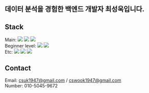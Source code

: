 ## 데이터 분석을 경험한 백엔드 개발자 최성욱입니다.

## Stack
<div>
Main: 
<img src="https://img.shields.io/badge/Python-3776AB?style=flat-square&logo=Python&logoColor=white"/>
<img src="https://img.shields.io/badge/Django-092E20?style=flat-square&logo=Django&logoColor=white"/>
<img src="https://img.shields.io/badge/DRF-092E20?style=flat-square&logo=Django&logoColor=white"/>
</div>

<div>
Beginner level: 
<img src="https://img.shields.io/badge/Docker-2496ED?style=flat-square&logo=Docker&logoColor=white"/>
  <img src="https://img.shields.io/badge/React-35BDB2?style=flat-square&logo=React&logoColor=white"/>
</div>

<div>
Etc:
<img src="https://img.shields.io/badge/Numpy-013243?style=flat-square&logo=Numpy&logoColor=white"/>
<img src="https://img.shields.io/badge/Pandas-150458?style=flat-square&logo=Pandas&logoColor=white"/>
<img src="https://img.shields.io/badge/Sklearn-F7931E?style=flat-square&logo=scikit-learn&logoColor=white"/>
</div>

## Contact
Email: csuk1947@gmail.com / cswook1947@gmail.com<br>
Number: 010-5045-9672
